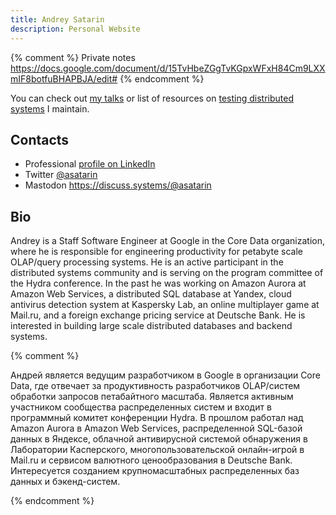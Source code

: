 ```yaml
---
title: Andrey Satarin
description: Personal Website
---
```


{% comment %}
Private notes https://docs.google.com/document/d/15TvHbeZGgTvKGpxWFxH84Cm9LXXmIF8botfuBHAPBJA/edit#
{% endcomment %}

You can check out [my talks](/talks) or list of resources on [testing distributed systems](/testing-distributed-systems)
I maintain.


## Contacts

* Professional [profile on LinkedIn](https://www.linkedin.com/in/asatarin/)
* Twitter [@asatarin](https://twitter.com/asatarin)
* Mastodon <a rel="me" href="https://discuss.systems/@asatarin">https://discuss.systems/@asatarin</a>

## Bio

Andrey is a Staff Software Engineer at Google in the Core Data organization,
where he is responsible for engineering productivity for petabyte scale
OLAP/query processing systems. He is an active participant in the distributed
systems community and is serving on the program committee of the Hydra conference.
In the past he was working on Amazon Aurora at Amazon Web Services, a distributed
SQL database at Yandex, cloud antivirus detection system at Kaspersky Lab,
an online multiplayer game at Mail.ru, and a foreign exchange pricing service at Deutsche Bank.
He is interested in building large scale distributed databases and backend systems.

{% comment %}

Андрей является ведущим разработчиком в Google в организации Core Data,
где отвечает за продуктивность разработчиков OLAP/систем обработки запросов
петабайтного масштаба. Является активным участником сообщества распределенных
систем и входит в программный комитет конференции Hydra. В прошлом работал
над Amazon Aurora в Amazon Web Services, распределенной SQL-базой данных
в Яндексе, облачной антивирусной системой обнаружения в Лаборатории Касперского,
многопользовательской онлайн-игрой в Mail.ru и сервисом валютного ценообразования в Deutsche Bank.
Интересуется созданием крупномасштабных распределенных баз данных и бэкенд-систем.

{% endcomment %}
